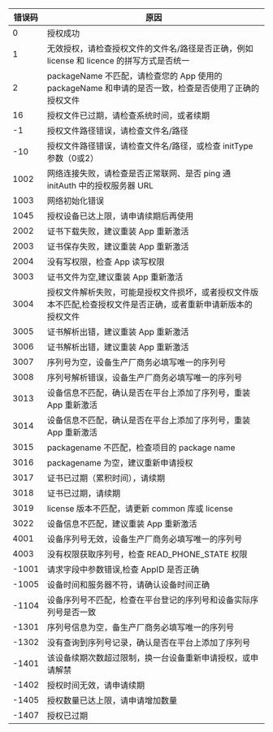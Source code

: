 | 错误码 | 原因                                                         |
| ------ | ------------------------------------------------------------ |
| 0      | 授权成功                                                     |
| 1      | 无效授权，请检查授权文件的文件名/路径是否正确，例如 license 和 licence 的拼写方式是否统一 |
| 2      | packageName 不匹配，请检查您的 App 使用的 packageName 和申请的是否一致，检查是否使用了正确的授权文件|
| 16     | 授权文件已过期，请检查系统时间，或者续期                              |
| -1     | 授权文件路径错误，请检查文件名/路径                           |
| -10    | 授权文件路径错误，请检查文件名/路径，或检查 initType 参数（0或2） |
| 1002   | 网络连接失败，请检查是否正常联网、是否 ping 通 initAuth 中的授权服务器 URL |
| 1003   | 网络初始化错误                                               |
| 1045   | 授权设备已达上限，请申请续期后再使用                         |
| 2002   | 证书下载失败，建议重装 App 重新激活                             |
| 2003   | 证书保存失败，建议重装 App 重新激活                             |
| 2004   | 没有写权限，检查 App 读写权限                                   |
| 3003   | 证书文件为空,建议重装 App 重新激活                             |
| 3004   | 授权文件解析失败，可能是授权文件损坏，或者授权文件版本不匹配,检查授权文件是否正确，或者重新申请新版本的授权文件 |
| 3005   | 证书解析出错，建议重装 App 重新激活                             |
| 3006   | 证书解析出错，建议重装 App 重新激活                             |
| 3007   | 序列号为空，设备生产厂商务必填写唯一的序列号                  |
| 3008   | 序列号解析错误，设备生产厂商务必填写唯一的序列号              |
| 3013   | 设备信息不匹配，确认是否在平台上添加了序列号，重装 App 重新激活                 |
| 3014   | 设备信息不匹配，确认是否在平台上添加了序列号，重装 App 重新激活            |
| 3015   | packagename 不匹配，检查项目的 package name                                     |
| 3016   | packagename 为空，建议重新申请授权                                      |
| 3017   | 证书已过期（累积时间），请续期                                |
| 3018   | 证书已过期，请续期                                            |
| 3019   | license 版本不匹配，请更新 common 库或 license                    |
| 3022   | 设备信息不匹配，建议重装 App 重新激活                           |
| 4001   | 设备序列号无效，设备生产厂商务必填写唯一的序列号              |
| 4003   | 没有权限获取序列号，检查 READ_PHONE_STATE 权限                  |
| -1001  | 请求字段中参数错误,检查 AppID 是否正确                         |
| -1005  | 设备时间和服务器不符，请确认设备时间正确                      |
| -1104  | 设备序列号不匹配，检查在平台登记的序列号和设备实际序列号是否一致 |
| -1301  | 序列号信息为空，备生产厂商务必填写唯一的序列号                |
| -1302  | 没有查询到序列号记录，确认是否在平台上添加了序列号            |
| -1401  | 该设备续期次数超过限制，换一台设备重新申请授权，或申请解禁    |
| -1402  | 授权时间无效，请申请续期                                      |
| -1405  | 授权数量已达上限，请申请增加数量                             |
| -1407  | 授权已过期                                                   |
